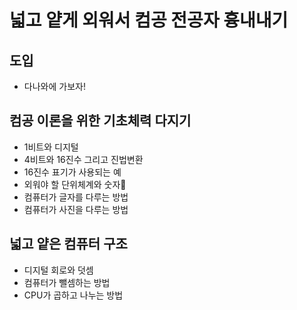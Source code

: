 # 넓고 얕게 외워서 컴공 전공자 흉내내기

## 도입

- 다나와에 가보자!

## 컴공 이론을 위한 기초체력 다지기

- 1비트와 디지털
- 4비트와 16진수 그리고 진법변환
- 16진수 표기가 사용되는 예
- 외워야 할 단위체계와 숫자
- 컴퓨터가 글자를 다루는 방법
- 컴퓨터가 사진을 다루는 방법

## 넓고 얕은 컴퓨터 구조

- 디지털 회로와 덧셈
- 컴퓨터가 뺄셈하는 방법
- CPU가 곱하고 나누는 방법
